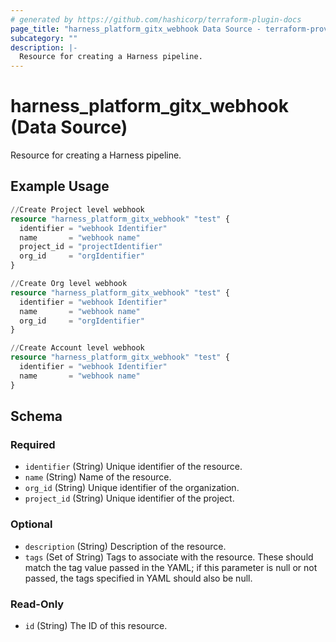 ```yaml
---
# generated by https://github.com/hashicorp/terraform-plugin-docs
page_title: "harness_platform_gitx_webhook Data Source - terraform-provider-harness"
subcategory: ""
description: |-
  Resource for creating a Harness pipeline.
---
```


# harness_platform_gitx_webhook (Data Source)

Resource for creating a Harness pipeline.

## Example Usage

```terraform
//Create Project level webhook
resource "harness_platform_gitx_webhook" "test" {
  identifier = "webhook Identifier"
  name       = "webhook name"
  project_id = "projectIdentifier"
  org_id     = "orgIdentifier"
}

//Create Org level webhook
resource "harness_platform_gitx_webhook" "test" {
  identifier = "webhook Identifier"
  name       = "webhook name"
  org_id     = "orgIdentifier"
}

//Create Account level webhook
resource "harness_platform_gitx_webhook" "test" {
  identifier = "webhook Identifier"
  name       = "webhook name"
}
```

<!-- schema generated by tfplugindocs -->
## Schema

### Required

- `identifier` (String) Unique identifier of the resource.
- `name` (String) Name of the resource.
- `org_id` (String) Unique identifier of the organization.
- `project_id` (String) Unique identifier of the project.

### Optional

- `description` (String) Description of the resource.
- `tags` (Set of String) Tags to associate with the resource. These should match the tag value passed in the YAML; if this parameter is null or not passed, the tags specified in YAML should also be null.

### Read-Only

- `id` (String) The ID of this resource.
